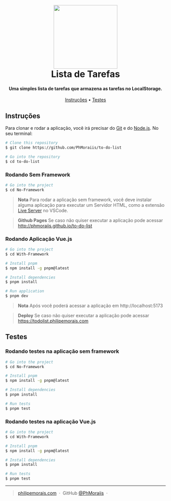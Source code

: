 <h1 align="center">
  <br>
  <img src="./No-Framework/public/favicon.ico" width="200">
  <br>
  Lista de Tarefas
  <br>
</h1>

<h4 align="center">Uma simples lista de tarefas que armazena as tarefas no LocalStorage.</h4>

<p align="center">
  <a href="#instrucoes">Instruções</a> •
  <a href="#testes">Testes</a>
</p>

## Instruções

Para clonar e rodar a aplicação, você irá precisar do [Git](https://git-scm.com) e do [Node.js](https://nodejs.org/en/download/). No seu terminal:

```bash
# Clone this repository
$ git clone https://github.com/PhMoraiis/to-do-list

# Go into the repository
$ cd to-do-list
```
### Rodando Sem Framework
```bash
# Go into the project
$ cd No-Framework
```
> **Nota**
> Para rodar a aplicação sem framework, você deve instalar alguma aplicação para executar um Servidor HTML, como a extensão [Live Server](https://marketplace.visualstudio.com/items?itemName=ritwickdey.LiveServer) no VSCode.

> **Github Pages**
> Se caso não quiser executar a aplicação pode acessar http://phmoraiis.github.io/to-do-list

### Rodando Aplicação Vue.js
```bash
# Go into the project
$ cd With-Framework

# Install pnpm
$ npm install -g pnpm@latest

# Install dependencies
$ pnpm install

# Run application
$ pnpm dev
```
> **Nota**
> Após você poderá acessar a aplicação em http://localhost:5173

> **Deploy**
> Se caso não quiser executar a aplicação pode acessar https://todolist.philipemorais.com

## Testes

### Rodando testes na aplicação sem framework
```bash
# Go into the project
$ cd No-Framework

# Install pnpm
$ npm install -g pnpm@latest

# Install dependencies
$ pnpm install

# Run tests
$ pnpm test
```
### Rodando testes na aplicação Vue.js
```bash
# Go into the project
$ cd With-Framework

# Install pnpm
$ npm install -g pnpm@latest

# Install dependencies
$ pnpm install

# Run tests
$ pnpm test
```

---

> [philipemorais.com](https://www.philipemorais.com) &nbsp;&middot;&nbsp;
> GitHub [@PhMoraiis](https://github.com/PhMoraiis) &nbsp;&middot;&nbsp;